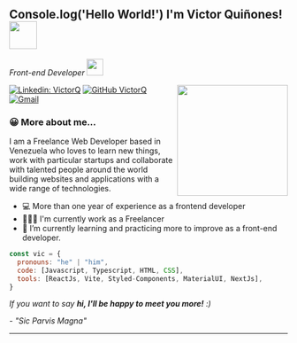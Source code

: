 <h2> Console.log('Hello World!') I'm Victor Quiñones! <img src="https://media.giphy.com/media/mGcNjsfWAjY5AEZNw6/giphy.gif" width="50"></h2>
<p><em>Front-end Developer <img src="https://media.giphy.com/media/WUlplcMpOCEmTGBtBW/giphy.gif" width="30"> 
</em></p>

<p align="center" width="300">
   <img align="right" width="200" src="https://media.licdn.com/dms/image/D4E03AQECS2ISyFHALQ/profile-displayphoto-shrink_800_800/0/1714664069027?e=1722470400&v=beta&t=0MEwteMFxAO6AAUnqhzcwidN_Jei-5nsc86GpbWMm9s" />
</p>


[![Linkedin: VictorQ ](https://img.shields.io/badge/-victorqui-blue?style=flat-square&logo=Linkedin&logoColor=white&link=https://www.linkedin.com/in/victor-quiñones-a41084249//)](https://www.linkedin.com/in/victor-quiñones-a41084249/)
[![GitHub VictorQ](https://img.shields.io/github/followers/victor?label=follow&style=social)](https://github.com/Vctorqui)
[![Gmail](https://img.shields.io/badge/-Gmail-c14438?style=flat&logo=Gmail&logoColor=white)](mailto:victhorq716@gmail.com)


### 😀 More about me...  
<p>I am a Freelance Web Developer based in Venezuela who loves to learn new things, work with particular startups and collaborate with talented people around the world building websites and applications with a wide range of technologies.</p>
<ul>
  <li>💻 More than one year of experience as a frontend developer</li>
  <li>👨🏻‍💻 I'm currently work as a Freelancer</li>
  <li>🌱 I’m currently learning and practicing more to improve as a front-end developer.</li>
</ul>

```javascript
const vic = {
  pronouns: "he" | "him",
  code: [Javascript, Typescript, HTML, CSS],
  tools: [ReactJs, Vite, Styled-Components, MaterialUI, NextJs],
}
```

 <em>If you want to say <b>hi, I'll be happy to meet you more!</b> :)</em>

 <em>- "Sic Parvis Magna"</em>

---


<!---
- 👋 Hi, I’m @Vctorqui
- 👀 I’m interested in the tech world. Ever since I was a kid I loved playing video games, and I wanted to create one, so many years later I started to study this beautiful profession 
- 🌱 I’m currently learning and practicing to improve as a front-end developer.
- 💞️ I’m looking to collaborate on many projects. I have more than 1 year of experience and I want to improve my sklls everyday.
- 📫 How to reach me ...
--->




